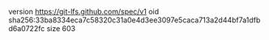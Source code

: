 version https://git-lfs.github.com/spec/v1
oid sha256:33ba8334eca7c58320c31a0e4d3ee3097e5caca713a2d44bf7a1dfbd6a0722fc
size 603
